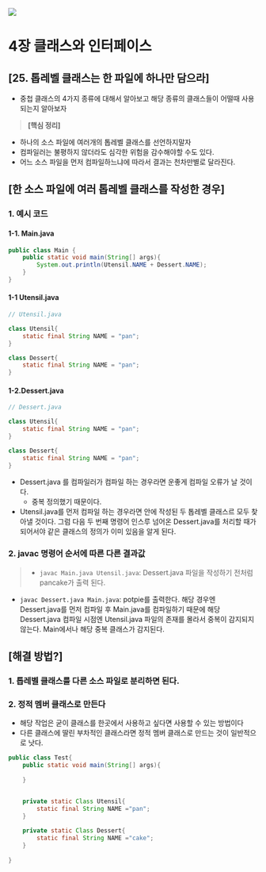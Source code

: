 ![](https://velog.velcdn.com/images/yeomyaloo/post/32a55765-b6b5-43eb-a9c5-32cb2d4ac772/image.png)


# 4장 클래스와 인터페이스
## [25. 톱레벨 클래스는 한 파일에 하나만 담으라]
- 중첩 클래스의 4가지 종류에 대해서 알아보고 해당 종류의 클래스들이 어떨때 사용되는지 알아보자

> **[핵심 정리]** <br>
- 하나의 소스 파일에 여러개의 톱레벨 클래스를 선언하지말자
- 컴파일러는 불평하지 않더라도 심각한 위험을 감수해야할 수도 있다.
- 어느 소스 파일을 먼저 컴파일하느냐에 따라서 결과는 천차만별로 달라진다.

## [한 소스 파일에 여러 톱레벨 클래스를 작성한 경우]
### 1. 예시 코드
#### 1-1. Main.java
```java
public class Main {
	public static void main(String[] args){
    	System.out.println(Utensil.NAME + Dessert.NAME);
    }
}
```
#### 1-1 Utensil.java

~~~java
// Utensil.java

class Utensil{
	static final String NAME = "pan";
}

class Dessert{
	static final String NAME = "pan";
}
~~~

#### 1-2.Dessert.java
~~~java
// Dessert.java

class Utensil{
	static final String NAME = "pan";
}

class Dessert{
	static final String NAME = "pan";
}
~~~


- Dessert.java 를 컴파일러가 컴파일 하는 경우라면 운좋게 컴파일 오류가 날 것이다.
  - 중복 정의했기 때문이다. 
- Utensil.java를 먼저 컴파일 하는 경우라면 안에 작성된 두 톱레벨 클래스르 모두 찾아낼 것이다. 그럼 다음 두 번째 명령어 인스루 넘어온 Dessert.java를 처리할 때가 되어서야 같은 클래스의 정의가 이미 있음을 알게 된다.


### 2. javac 명령어 순서에 따른 다른 결과값
> - `javac Main.java Utensil.java`: Dessert.java 파일을 작성하기 전처럼 pancake가 출력 된다.
- `javac Dessert.java Main.java`: potpie를 출력한다. 해당 경우엔 Dessert.java를 먼저 컴파일 후 Main.java를 컴파일하기 때문에 해당 Dessert.java 컴파일 시점엔 Utensil.java 파일의 존재를 몰라서 중복이 감지되지 않는다. Main에서나 해당 중복 클래스가 감지된다.

## [해결 방법?]
### 1. 톱레벨 클래스를 다른 소스 파일로 분리하면 된다.
### 2. 정적 멤버 클래스로 만든다
- 해당 작업은 굳이 클래스를 한곳에서 사용하고 싶다면 사용할 수 있는 방법이다
- 다른 클래스에 딸린 부차적인 클래스라면 정적 멤버 클래스로 만드는 것이 일반적으로 낫다.
~~~java
public class Test{
	public static void main(String[] args){
    	
    }


	private static Class Utensil{
    	static final String NAME ="pan";
    }
    
    private static Class Dessert{
    	static final String NAME ="cake";
    }
   
}

~~~